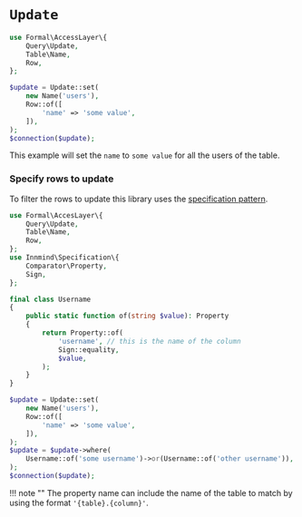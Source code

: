 # `Update`

```php
use Formal\AccessLayer\{
    Query\Update,
    Table\Name,
    Row,
};

$update = Update::set(
    new Name('users'),
    Row::of([
        'name' => 'some value',
    ]),
);
$connection($update);
```

This example will set the `name` to `some value` for all the users of the table.

### Specify rows to update

To filter the rows to update this library uses the [specification pattern](https://github.com/innmind/specification).

```php
use Formal\AccesLayer\{
    Query\Update,
    Table\Name,
    Row,
};
use Innmind\Specification\{
    Comparator\Property,
    Sign,
};

final class Username
{
    public static function of(string $value): Property
    {
        return Property::of(
            'username', // this is the name of the column
            Sign::equality,
            $value,
        );
    }
}

$update = Update::set(
    new Name('users'),
    Row::of([
        'name' => 'some value',
    ]),
);
$update = $update->where(
    Username::of('some username')->or(Username::of('other username')),
);
$connection($update);
```

!!! note ""
    The property name can include the name of the table to match by using the format `'{table}.{column}'`.
